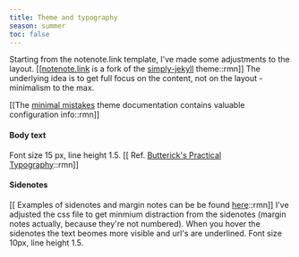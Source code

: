 ```yaml
---
title: Theme and typography
season: summer
toc: false
---
```

Starting from the notenote.link template, I've made some adjustments to the layout.
[[[notenote.link](https://github.com/Maxence-L/notenote.link) is a fork of the [simply-jekyll](https://github.com/raghuveerdotnet/simply-jekyll) theme::rmn]]
The underlying idea is to get full focus on the content, not on the layout - minimalism to the max.

[[The [minimal mistakes](https://mmistakes.github.io/minimal-mistakes/docs/configuration/) theme documentation contains valuable configuration info::rmn]]

#### Body text 
Font size 15 px, line height 1.5. [[
Ref. [Butterick's Practical Typography](https://practicaltypography.com/)::rmn]]

#### Sidenotes 
[[
Examples of sidenotes and margin notes can be be found [here](https://www.gwern.net/Sidenotes)::rmn]]
I've adjusted the css file to get minmium distraction from the sidenotes (margin notes actually, because they're not numbered). When you hover the sidenotes the text beomes more visible and url's are underlined. Font size 10px, line height 1.5.

